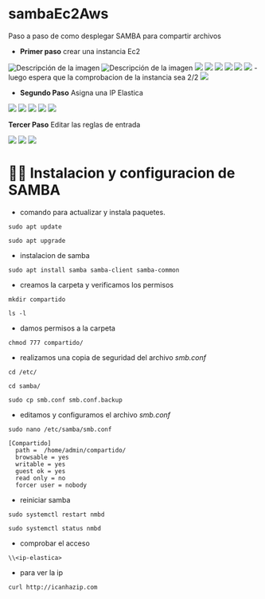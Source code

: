 # sambaEc2Aws
Paso a paso de como desplegar SAMBA para compartir archivos
- **Primer paso** crear una instancia Ec2
<img src="https://i.ibb.co/zGBvV2H/Screenshot-1.png" alt="Descripción de la imagen">
<img src="https://i.ibb.co/W0sK0TK/image.png" alt="Descripción de la imagen">
<img src="https://i.ibb.co/ygYG1Fn/image.png">
<img src="https://i.ibb.co/Bw9zt4W/image.png">
<img src="https://i.ibb.co/FbSQ4jg/image.png">
<img src="https://i.ibb.co/f4kxSPW/image.png">
<img src="https://i.ibb.co/JH6jx9r/image.png">
<img src="https://i.ibb.co/B3k2Y03/image.png">
- luego espera que la comprobacion de la instancia sea 2/2 
<img src="https://i.ibb.co/c3fjxds/image.png">

- **Segundo Paso** Asigna una IP Elastica
  
<img src="https://i.ibb.co/qLS14Yg/image.png">
<img src="https://i.ibb.co/SXt3KFH/image.png">
<img src="https://i.ibb.co/xmKHB5s/image.png">
<img src="https://i.ibb.co/sVN5MQ4/image.png">
<img src="https://i.ibb.co/dP0vVRx/image.png">

**Tercer Paso** Editar las reglas de entrada

<img src="https://i.ibb.co/pfm7g2V/image.png">
<img src="https://i.ibb.co/HrTS5QV/image.png">
<img src="https://i.ibb.co/X8cG56d/image.png">

# 👩‍💻 Instalacion y configuracion de SAMBA
- comando para actualizar y instala paquetes.
```
sudo apt update
```
```
sudo apt upgrade
```
- instalacion de samba
```
sudo apt install samba samba-client samba-common
```
- creamos la carpeta y verificamos los permisos
```
mkdir compartido
```
```
ls -l
```
- damos permisos a la carpeta
```
chmod 777 compartido/
```
- realizamos una copia de seguridad del archivo *smb.conf*
```
cd /etc/
```
```
cd samba/
```
```
sudo cp smb.conf smb.conf.backup
```
- editamos y configuramos el archivo *smb.conf*
```
sudo nano /etc/samba/smb.conf
```
```
[Compartido]
  path =  /home/admin/compartido/
  browsable = yes
  writable = yes
  guest ok = yes
  read only = no
  forcer user = nobody
```
- reiniciar samba
```
sudo systemctl restart nmbd
```
```
sudo systemctl status nmbd
```

- comprobar el acceso
```
\\<ip-elastica>
```
- para ver la ip
```
curl http://icanhazip.com
```
